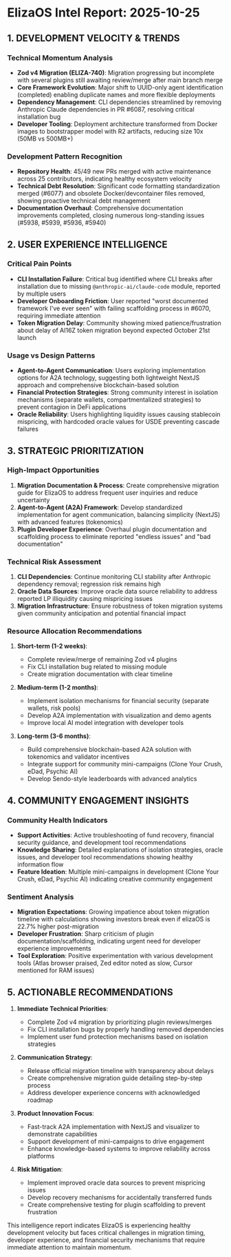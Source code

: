# ElizaOS Intel Report: 2025-10-25

## 1. DEVELOPMENT VELOCITY & TRENDS

### Technical Momentum Analysis
- **Zod v4 Migration (ELIZA-740)**: Migration progressing but incomplete with several plugins still awaiting review/merge after main branch merge
- **Core Framework Evolution**: Major shift to UUID-only agent identification (completed) enabling duplicate names and more flexible deployments
- **Dependency Management**: CLI dependencies streamlined by removing Anthropic Claude dependencies in PR #6087, resolving critical installation bug
- **Developer Tooling**: Deployment architecture transformed from Docker images to bootstrapper model with R2 artifacts, reducing size 10x (50MB vs 500MB+)

### Development Pattern Recognition
- **Repository Health**: 45/49 new PRs merged with active maintenance across 25 contributors, indicating healthy ecosystem velocity
- **Technical Debt Resolution**: Significant code formatting standardization merged (#6077) and obsolete Docker/devcontainer files removed, showing proactive technical debt management
- **Documentation Overhaul**: Comprehensive documentation improvements completed, closing numerous long-standing issues (#5938, #5939, #5936, #5940)

## 2. USER EXPERIENCE INTELLIGENCE

### Critical Pain Points
- **CLI Installation Failure**: Critical bug identified where CLI breaks after installation due to missing `@anthropic-ai/claude-code` module, reported by multiple users
- **Developer Onboarding Friction**: User reported "worst documented framework I've ever seen" with failing scaffolding process in #6070, requiring immediate attention
- **Token Migration Delay**: Community showing mixed patience/frustration about delay of AI16Z token migration beyond expected October 21st launch

### Usage vs Design Patterns
- **Agent-to-Agent Communication**: Users exploring implementation options for A2A technology, suggesting both lightweight NextJS approach and comprehensive blockchain-based solution
- **Financial Protection Strategies**: Strong community interest in isolation mechanisms (separate wallets, compartmentalized strategies) to prevent contagion in DeFi applications
- **Oracle Reliability**: Users highlighting liquidity issues causing stablecoin mispricing, with hardcoded oracle values for USDE preventing cascade failures

## 3. STRATEGIC PRIORITIZATION

### High-Impact Opportunities
1. **Migration Documentation & Process**: Create comprehensive migration guide for ElizaOS to address frequent user inquiries and reduce uncertainty
2. **Agent-to-Agent (A2A) Framework**: Develop standardized implementation for agent communication, balancing simplicity (NextJS) with advanced features (tokenomics)
3. **Plugin Developer Experience**: Overhaul plugin documentation and scaffolding process to eliminate reported "endless issues" and "bad documentation"

### Technical Risk Assessment
1. **CLI Dependencies**: Continue monitoring CLI stability after Anthropic dependency removal; regression risk remains high
2. **Oracle Data Sources**: Improve oracle data source reliability to address reported LP illiquidity causing mispricing issues
3. **Migration Infrastructure**: Ensure robustness of token migration systems given community anticipation and potential financial impact

### Resource Allocation Recommendations
1. **Short-term (1-2 weeks)**:
   - Complete review/merge of remaining Zod v4 plugins
   - Fix CLI installation bug related to missing module
   - Create migration documentation with clear timeline
   
2. **Medium-term (1-2 months)**:
   - Implement isolation mechanisms for financial security (separate wallets, risk pools)
   - Develop A2A implementation with visualization and demo agents
   - Improve local AI model integration with developer tools
   
3. **Long-term (3-6 months)**:
   - Build comprehensive blockchain-based A2A solution with tokenomics and validator incentives
   - Integrate support for community mini-campaigns (Clone Your Crush, eDad, Psychic AI)
   - Develop Sendo-style leaderboards with advanced analytics

## 4. COMMUNITY ENGAGEMENT INSIGHTS

### Community Health Indicators
- **Support Activities**: Active troubleshooting of fund recovery, financial security guidance, and development tool recommendations
- **Knowledge Sharing**: Detailed explanations of isolation strategies, oracle issues, and developer tool recommendations showing healthy information flow
- **Feature Ideation**: Multiple mini-campaigns in development (Clone Your Crush, eDad, Psychic AI) indicating creative community engagement

### Sentiment Analysis
- **Migration Expectations**: Growing impatience about token migration timeline with calculations showing investors break even if elizaOS is 22.7% higher post-migration
- **Developer Frustration**: Sharp criticism of plugin documentation/scaffolding, indicating urgent need for developer experience improvements
- **Tool Exploration**: Positive experimentation with various development tools (Atlas browser praised, Zed editor noted as slow, Cursor mentioned for RAM issues)

## 5. ACTIONABLE RECOMMENDATIONS

1. **Immediate Technical Priorities**:
   - Complete Zod v4 migration by prioritizing plugin reviews/merges
   - Fix CLI installation bugs by properly handling removed dependencies
   - Implement user fund protection mechanisms based on isolation strategies

2. **Communication Strategy**:
   - Release official migration timeline with transparency about delays
   - Create comprehensive migration guide detailing step-by-step process
   - Address developer experience concerns with acknowledged roadmap

3. **Product Innovation Focus**:
   - Fast-track A2A implementation with NextJS and visualizer to demonstrate capabilities
   - Support development of mini-campaigns to drive engagement
   - Enhance knowledge-based systems to improve reliability across platforms

4. **Risk Mitigation**:
   - Implement improved oracle data sources to prevent mispricing issues
   - Develop recovery mechanisms for accidentally transferred funds
   - Create comprehensive testing for plugin scaffolding to prevent frustration

This intelligence report indicates ElizaOS is experiencing healthy development velocity but faces critical challenges in migration timing, developer experience, and financial security mechanisms that require immediate attention to maintain momentum.
